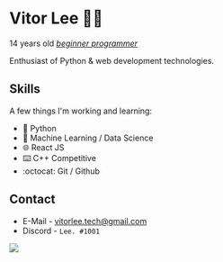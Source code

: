 # Vitor Lee 👨‍💻

14 years old <a href="https://vleeh.github.io"><i>beginner programmer</i></a>

Enthusiast of Python & web development technologies.

## Skills 
A few things I'm working and learning:
- 🐍 Python 
- 🤖 Machine Learning  /  Data Science
- 🌐 React JS
- ⌨️ C++ Competitive 
- :octocat: Git / Github

## Contact 
- E-Mail - <a>vitorlee.tech@gmail.com</a> 
- Discord - `Lee. #1001` <br>

<img src="https://github-readme-stats.vercel.app/api?username=vLeeH&show_icons=true&hide_border=false">
